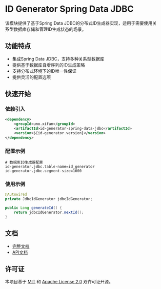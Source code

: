 # ID Generator Spring Data JDBC

该模块提供了基于Spring Data JDBC的分布式ID生成器实现，适用于需要使用关系型数据库存储和管理ID生成状态的场景。

## 功能特点
- 集成Spring Data JDBC，支持多种关系型数据库
- 提供基于数据库自增序列的ID生成策略
- 支持分布式环境下的ID唯一性保证
- 提供灵活的配置选项

## 快速开始

### 依赖引入
```xml
<dependency>
    <groupId>uno.xifan</groupId>
    <artifactId>id-generator-spring-data-jdbc</artifactId>
    <version>${id-generator.version}</version>
</dependency>
```

### 配置示例
```properties
# 数据库ID生成器配置
id-generator.jdbc.table-name=id_generator
id-generator.jdbc.segment-size=1000
```

### 使用示例
```java
@Autowired
private JdbcIdGenerator jdbcIdGenerator;

public Long generateId() {
    return jdbcIdGenerator.nextId();
}
```

## 文档
- [完整文档](https://github.com/ixiongdi/id-generator/wiki)
- [API文档](https://ixiongdi.github.io/id-generator/apidocs/)

## 许可证
本项目基于 [MIT](LICENSE) 和 [Apache License 2.0](LICENSE) 双许可证开源。